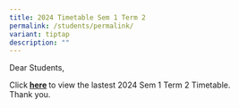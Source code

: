```yaml
---
title: 2024 Timetable Sem 1 Term 2
permalink: /students/permalink/
variant: tiptap
description: ""
---
```

<p>Dear Students,</p>
<p>Click<strong> <a href="/files/TT_Term_2_w_e_f_Week_7__17_Apr____Class.pdf" rel="noopener noreferrer nofollow" target="_blank">here</a> </strong>to
view the lastest 2024 Sem 1 Term 2 Timetable.
<br>Thank you.</p>